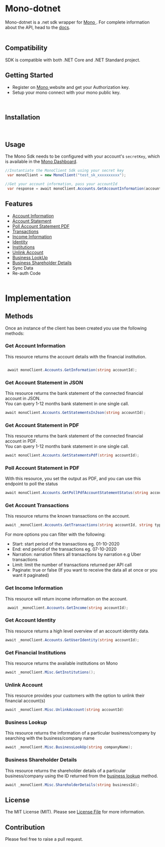 # Mono-dotnet 

Mono-dotnet is a .net sdk wrapper for <a href="https://mono.co"> Mono </a>.
 For complete information about the API, head to the <a href="https://docs.mono.co/reference">docs</a>.
<br /><br />
## Compatibility 

SDK is compatible with both .NET Core and .NET Standard project.

## Getting Started

- Register on <a href="https://app.withmono.com/dashboard"> Mono </a>  website and get your Authorization key.
- Setup your mono connect with your mono public key.

<br/>

## Installation
 

<br />

 ## Usage
The Mono Sdk needs to be configured with your account's `secretKey`, which is
available in the [Mono Dashboard](https://app.withmono.com/apps).

```C#
//Instantiate the MonoClient Sdk using your secret key
 var monoClient = new MonoClient("test_sk_xxxxxxxxxx");

//Get your account information, pass your accountId
 var response = await monoClient.Accounts.GetAccountInformation(accountId: "848848je94943308899");

```


## Features
 
- [Account Information](#info)
- [Account Statement](#statement)
- [Poll Account Statement PDF](#statement_pdf)
- [Transactions](#transactions) 
- [Income Information](#income)
- [Identity](#identity)
- [Institutions](#institutions)
- [Unlink Account](#unlink)
- [Business LookUp](#business_lookup)
- [Business Shareholder Details](#business_shareholder_details)
- Sync Data
- Re-auth Code
<br /><br />

# Implementation

## Methods

Once an instance of the client has been created you use the following methods:


### <a name="info"></a>Get Account Information
This resource returns the account details with the financial institution.

```C#

 await monoClient.Accounts.GetInformation(string accountId);

```

### <a name="statement"></a>Get Account Statement in JSON
This resource returns the bank statement of the connected financial account in JSON.  
You can query 1-12 months bank statement in one single call.
```C#
await monoClient.Accounts.GetStatementsInJson(string accountId); 

```

### Get Account Statement in PDF
This resource returns the bank statement of the connected financial account in PDF.  
You can query 1-12 months bank statement in one single call.
```C#
await monoClient.Accounts.GetStatementsPdf(string accountId); 

```

### <a name="statement_pdf"></a>Poll Account Statement in PDF
With this resource, you set the output as PDF, and you can use this endpoint to poll the status

```C#
await monoClient.Accounts.GetPollPdfAccountStatementStatus(string accountId, string jobId); 

```

### <a name="transactions"></a>Get Account Transactions
This resource returns the known transactions on the account.
```C#
await _monoClient.Accounts.GetTransactions(string accountId, string type="credit"); 

```
For more options you can filter with the following:
- Start: start period of the transactions eg. 01-10-2020
- End: end period of the transactions eg. 07-10-2020
- Narration: narration filters all transactions by narration e.g Uber transactions
- Limit: limit the number of transactions returned per API call
- Paginate: true or false (If you want to receive the data all at once or you want it paginated)

### <a name="income"></a>Get Income Information
This resource will return income information on the account.
```C#
 await _monoClient.Accounts.GetIncome(string accountId);
```

### <a name="identity"></a>Get Account Identity
This resource returns a high level overview of an account identity data.
```C#
await _monoClient.Accounts.GetUserIdentity(string accountId);
```


### <a name="institutions"></a>Get Financial Institutions
This resource returns the available institutions on Mono
```C#
await _monoClient.Misc.GetInstitutions();

```

### <a name="unlink"></a>Unlink Account
This resource provides your customers with the option to unlink their financial account(s)
```C#
await _monoClient.Misc.UnlinkAccount(string accountId)

```

### <a name="business_lookup"></a>Business Lookup
This resource returns the information of a particular business/company by searching with the business/company name
```C#
await _monoClient.Misc.BusinessLookUp(string companyName);

```
### <a name="business_shareholder_details"></a>Business Shareholder Details
This resource returns the shareholder details of a particular business/company using the ID returned from the [business lookup](#business_lookup) method.
```C#
await _monoClient.Misc.ShareholderDetails(string businessId);

```

## License

The MIT License (MIT). Please see <a href="https://github.com/eskye/mono-dotnet/blob/main/LICENSE">License File</a> for more information.

## Contribution

Please feel free to raise a pull request.
